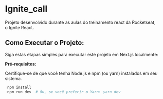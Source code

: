 # Ignite_call
Projeto desenvolvido durante as aulas do treinamento react da Rocketseat, o Ignite React.

## Como Executar o Projeto:

Siga estas etapas simples para executar este projeto em Next.js localmente:

**Pré-requisitos:**

   Certifique-se de que você tenha Node.js e npm (ou yarn) instalados em seu sistema.

   ```bash
    npm install
    npm run dev  # Ou, se você preferir o Yarn: yarn dev


